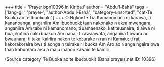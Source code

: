+++
title = 'Prayer bpn10396 in Kiribati'
author = "Abdu'l-Bahá"
tags = ['lang-gil', 'prayer-', "author-Abdu'l-Bahá", "category-unsorted", "cat-Te Buoka ao te Ibuobuoki"]
+++
O Ngkoe te Tia Kamanomano ni karawa, ti kananoanga, anganiira Am ibuobuoki; taan nakonako n akea mwengara, anganiira Am tabo ni kamanomano; ti uamaenako, katiteuanaira; ti aiwa ni bua, ikotiira nako buakon Am nanai; ti rawaawata, anganiira tibwara ao bwaunara; ti taka, kairiira nakon te koburake n ran ni Kamaiu; ti rai, kakorakoraira bwa ti aonga n teirake ni buoka Am Aro ao n anga ngaira bwa taan kaburearo aika a maiu inanon kawain te kairiiri.

(Source category: Te Buoka ao te Ibuobuoki)
(Bahaiprayers.net ID: 10396)
